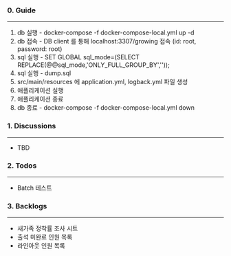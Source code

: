 ### 0. Guide

---

1. db 실행 - docker-compose -f docker-compose-local.yml up -d
2. db 접속 - DB client 를 통해 localhost:3307/growing 접속 (id: root, password: root)
3. sql 실행 - SET GLOBAL sql_mode=(SELECT REPLACE(@@sql_mode,'ONLY_FULL_GROUP_BY',''));
4. sql 실행 - dump.sql
5. src/main/resources 에 application.yml, logback.yml 파일 생성
6. 애플리케이션 실행
7. 애플리케이션 종료
8. db 종료 - docker-compose -f docker-compose-local.yml down

### 1. Discussions

---

* TBD

### 2. Todos

---

* Batch 테스트

### 3. Backlogs

---

* 새가족 정착률 조사 시트
* 출석 미완료 인원 목록
* 라인아웃 인원 목록
